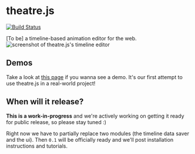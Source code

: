 # theatre.js
[![Build Status](https://secure.travis-ci.org/AriaMinaei/theatrejs.png)](http://travis-ci.org/AriaMinaei/theatrejs)

[To be] a timeline-based animation editor for the web.
![screenshot of theatre.js's timeline editor](https://github.com/AriaMinaei/theatrejs/raw/master/docs/screenshots/timeline.png)

## Demos

 Take a look at [this page](http://gelobi.org/griddify) if you wanna see a demo. It's our first attempt to use theatre.js in a real-world project!

## When will it release?

**This is a work-in-progress** and we're actively working on getting it ready for public release, so please stay tuned :)

Right now we have to partially replace two modules (the timeline data saver and the ui). Then `0.1` will be officially ready and we'll post installation instructions and tutorials.